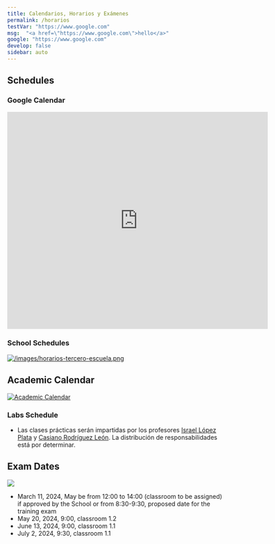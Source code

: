 ```yaml
---
title: Calendarios, Horarios y Exámenes
permalink: /horarios
testVar: "https://www.google.com"
msg:  "<a href=\"https://www.google.com\">hello</a>"
google: "https://www.google.com"
develop: false
sidebar: auto
---
```


## Schedules

### Google Calendar

<iframe 
src="https://calendar.google.com/calendar/b/2/embed?mode=WEEK&amp;height=500&amp;wkst=2&amp;hl=es&amp;bgcolor=%23cc33cc&amp;src=ull.edu.es_8hcqtfr5u2h3o1v2smnmcqqu50%40group.calendar.google.com&amp;color=%238C500B&amp;ctz=Atlantic%2FCanary" 
style="border-width:0" 
width="600" 
height="500" 
frameborder="0" 
scrolling="yes">
</iframe>

### School Schedules

[![/images/horarios-tercero-escuela.png](/images/horarios-tercero-escuela.png)](https://www.ull.es/grados/ingenieria-informatica/informacion-academica/horarios-y-calendario-examenes/#tercero)

## Academic Calendar

[![Academic Calendar](https://www.ull.es/estudios-docencia/wp-content/uploads/sites/7/2023/12/Calendario-Academico-23_24_pages-to-jpg-0001.jpg)](https://www.ull.es/estudios-docencia/calendario-academico/)

### Labs Schedule

* Las clases prácticas serán impartidas por los profesores [Israel López Plata](https://www.ull.es/apps/guias/guias/view_teacher_niu/1049/ilopezpl/) y [Casiano Rodríguez León](https://www.ull.es/apps/guias/guias/view_teacher_niu/1049/crguezl/). La distribución de responsabilidades  está por determinar.

## Exam Dates

[![](/images/calendarios-examenes.png)](https://www.ull.es/grados/ingenieria-informatica/informacion-academica/horarios-y-calendario-examenes/) 


- March 11, 2024, May be from 12:00 to 14:00 (classroom to be assigned) if approved by the School or from 8:30-9:30, proposed date for the training exam
- May 20, 2024, 9:00, classroom 1.2
- June 13, 2024, 9:00, classroom 1.1
- July 2, 2024, 9:30, classroom 1.1